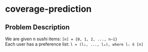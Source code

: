 # coverage-prediction

## Problem Description
We are given n sushi items: `[n] = {0, 1, 2, ..., n−1}`   
Each user has a preference list: `l = (l₁, ..., lₘ), where lᵢ ∈ [n] `


